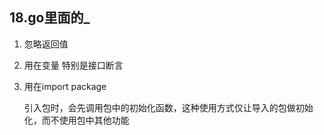 ## 18.go里面的_

1. 忽略返回值

2. 用在变量 特别是接口断言

3. 用在import package

   引入包时，会先调用包中的初始化函数，这种使用方式仅让导入的包做初始化，而不使用包中其他功能

